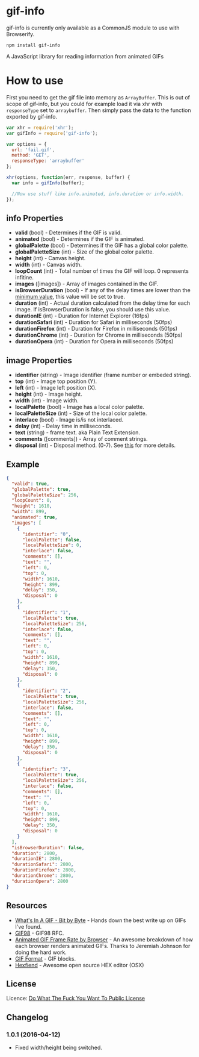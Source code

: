 gif-info
========

gif-info is currently only available as a CommonJS module to use with Browserify.

`npm install gif-info`

A JavaScript library for reading information from animated GIFs


How to use
==========

First you need to get the gif file into memory as `ArrayBuffer`. This is out of scope of gif-info, but you could for example load it via xhr with `responseType` set to `arraybuffer`. Then simply pass the data to the function exported by gif-info.

```js
var xhr = require('xhr');
var gifInfo = require('gif-info');

var options = {
  url: 'fail.gif',
  method: 'GET',
  responseType: 'arraybuffer'
};

xhr(options, function(err, response, buffer) {
  var info = gifInfo(buffer);

  //Now use stuff like info.animated, info.duration or info.width.
});
```


info Properties
---------------

* **valid** (bool) - Determines if the GIF is valid.
* **animated** (bool) - Determines if the GIF is animated.
* **globalPalette** (bool) - Determines if the GIF has a global color palette.
* **globalPaletteSize** (int) - Size of the global color palette.
* **height** (int) - Canvas height.
* **width** (int) - Canvas width.
* **loopCount** (int) - Total number of times the GIF will loop. 0 represents infitine.
* **images** ([images]) - Array of images contained in the GIF.
* **isBrowserDuration** (bool) - If any of the delay times are lower than the [minimum value](http://nullsleep.tumblr.com/post/16524517190/animated-gif-minimum-frame-delay-browser-compatibility), this value will be set to true.
* **duration** (int) - Actual duration calculated from the delay time for each image. If isBrowserDuration is false, you should use this value.
* **durationIE** (int) - Duration for Internet Explorer (16fps)
* **durationSafari** (int) - Duration for Safari in milliseconds (50fps)
* **durationFirefox** (int) - Duration for Firefox in milliseconds (50fps)
* **durationChrome** (int) - Duration for Chrome in milliseconds (50fps)
* **durationOpera** (int) - Duration for Opera in milliseconds (50fps)


image Properties
----------------

* **identifier** (string) - Image identifier (frame number or embeded string).
* **top** (int) - Image top position (Y).
* **left** (int) - Image left position (X).
* **height** (int) - Image height.
* **width** (int) - Image width.
* **localPalette** (bool) - Image has a local color palette.
* **localPaletteSize** (int) - Size of the local color palette.
* **interlace** (bool) - Image is/is not interlaced.
* **delay** (int) - Delay time in milliseconds.
* **text** (string) - frame text. aka Plain Text Extension.
* **comments** ([comments]) - Array of comment strings.
* **disposal** (int) - Disposal method. (0-7). See [this](http://www.w3.org/Graphics/GIF/spec-gif89a.txt) for more details.


Example
-------

``` json
{
  "valid": true,
  "globalPalette": true,
  "globalPaletteSize": 256,
  "loopCount": 0,
  "height": 1610,
  "width": 899,
  "animated": true,
  "images": [
    {
      "identifier": "0",
      "localPalette": false,
      "localPaletteSize": 0,
      "interlace": false,
      "comments": [],
      "text": "",
      "left": 0,
      "top": 0,
      "width": 1610,
      "height": 899,
      "delay": 350,
      "disposal": 0
    },
    {
      "identifier": "1",
      "localPalette": true,
      "localPaletteSize": 256,
      "interlace": false,
      "comments": [],
      "text": "",
      "left": 0,
      "top": 0,
      "width": 1610,
      "height": 899,
      "delay": 350,
      "disposal": 0
    },
    {
      "identifier": "2",
      "localPalette": true,
      "localPaletteSize": 256,
      "interlace": false,
      "comments": [],
      "text": "",
      "left": 0,
      "top": 0,
      "width": 1610,
      "height": 899,
      "delay": 350,
      "disposal": 0
    },
    {
      "identifier": "3",
      "localPalette": true,
      "localPaletteSize": 256,
      "interlace": false,
      "comments": [],
      "text": "",
      "left": 0,
      "top": 0,
      "width": 1610,
      "height": 899,
      "delay": 350,
      "disposal": 0
    }
  ],
  "isBrowserDuration": false,
  "duration": 2800,
  "durationIE": 2800,
  "durationSafari": 2800,
  "durationFirefox": 2800,
  "durationChrome": 2800,
  "durationOpera": 2800
}
```

Resources
---------

* [What's In A GIF - Bit by Byte](http://www.matthewflickinger.com/lab/whatsinagif/bits_and_bytes.asp) - Hands down the best write up on GIFs I've found.
* [GIF98](http://www.w3.org/Graphics/GIF/spec-gif89a.txt) - GIF98 RFC.
* [Animated GIF Frame Rate by Browser](http://nullsleep.tumblr.com/post/16524517190/animated-gif-minimum-frame-delay-browser-compatibility) - An awesome breakdown of how each browser renders animated GIFs. Thanks to Jeremiah Johnson for doing the hard work.
* [GIF Format](http://www.onicos.com/staff/iz/formats/gif.html) - GIF blocks.
* [Hexfiend](http://ridiculousfish.com/hexfiend/) - Awesome open source HEX editor (OSX)


License
-------

Licence: [Do What The Fuck You Want To Public License](http://sam.zoy.org/wtfpl/)


Changelog
---------

### 1.0.1 (2016-04-12)

* Fixed width/height being switched.